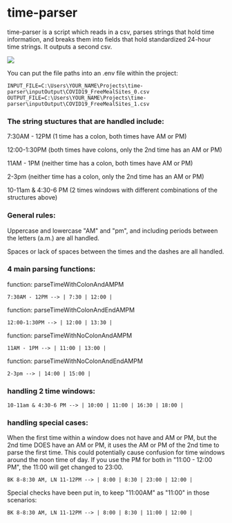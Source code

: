 # time-parser

time-parser is a script which reads in a csv, parses strings that hold time information, and breaks them into fields that hold standardized 24-hour time strings.  It outputs a second csv.

![](https://readme-github-images.s3.amazonaws.com/time-parser/csv_after_parse_01.PNG)

You can put the file paths into an .env file within the project:

    INPUT_FILE=C:\Users\YOUR_NAME\Projects\time-parser\inputOutput\COVID19_FreeMealSites_0.csv
    OUTPUT_FILE=C:\Users\YOUR_NAME\Projects\time-parser\inputOutput\COVID19_FreeMealSites_1.csv

### The string stuctures that are handled include:

7:30AM - 12PM (1 time has a colon, both times have AM or PM)

12:00-1:30PM (both times have colons, only the 2nd time has an AM or PM)

11AM - 1PM (neither time has a colon, both times have AM or PM)

2-3pm (neither time has a colon, only the 2nd time has an AM or PM)

10-11am & 4:30-6 PM (2 times windows with different combinations of the structures above)


### General rules:

Uppercase and lowercase "AM" and "pm", and including periods between the letters (a.m.) are all handled.

Spaces or lack of spaces between the times and the dashes are all handled.

### 4 main parsing functions:

function: parseTimeWithColonAndAMPM

    7:30AM - 12PM --> | 7:30 | 12:00 |

function: parseTimeWithColonAndEndAMPM

    12:00-1:30PM --> | 12:00 | 13:30 |

function: parseTimeWithNoColonAndAMPM

    11AM - 1PM --> | 11:00 | 13:00 |

function: parseTimeWithNoColonAndEndAMPM

    2-3pm --> | 14:00 | 15:00 |

### handling 2 time windows:

    10-11am & 4:30-6 PM --> | 10:00 | 11:00 | 16:30 | 18:00 |

### handling special cases:

When the first time within a window does not have and AM or PM, but the 2nd time DOES have an AM or PM, it uses the AM or PM of the 2nd time to parse the first time.  This could potentially cause confusion for time windows around the noon time of day.  If you use the PM for both in "11:00 - 12:00 PM", the 11:00 will get changed to 23:00.

    BK 8-8:30 AM, LN 11-12PM --> | 8:00 | 8:30 | 23:00 | 12:00 | 

Special checks have been put in, to keep "11:00AM" as "11:00" in those scenarios:

    BK 8-8:30 AM, LN 11-12PM --> | 8:00 | 8:30 | 11:00 | 12:00 | 
